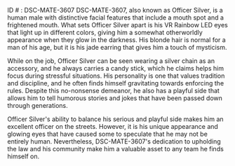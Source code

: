ID # : DSC-MATE-3607
DSC-MATE-3607, also known as Officer Silver, is a human male with distinctive facial features that include a mouth spot and a frightened mouth. What sets Officer Silver apart is his VR Rainbow LED eyes that light up in different colors, giving him a somewhat otherworldly appearance when they glow in the darkness. His blonde hair is normal for a man of his age, but it is his jade earring that gives him a touch of mysticism.

While on the job, Officer Silver can be seen wearing a silver chain as an accessory, and he always carries a candy stick, which he claims helps him focus during stressful situations. His personality is one that values tradition and discipline, and he often finds himself gravitating towards enforcing the rules. Despite this no-nonsense demeanor, he also has a playful side that allows him to tell humorous stories and jokes that have been passed down through generations.

Officer Silver's ability to balance his serious and playful side makes him an excellent officer on the streets. However, it is his unique appearance and glowing eyes that have caused some to speculate that he may not be entirely human. Nevertheless, DSC-MATE-3607's dedication to upholding the law and his community make him a valuable asset to any team he finds himself on.